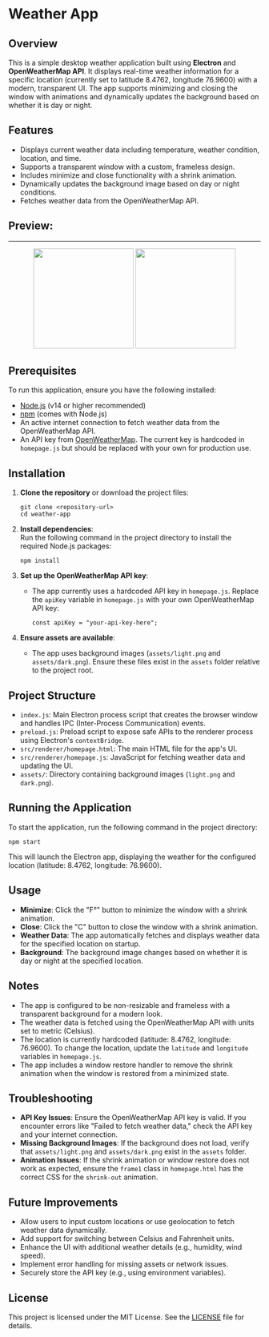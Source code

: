 Weather App
===========

Overview
--------

This is a simple desktop weather application built using **Electron** and **OpenWeatherMap API**. It displays real-time weather information for a specific location (currently set to latitude 8.4762, longitude 76.9600) with a modern, transparent UI. The app supports minimizing and closing the window with animations and dynamically updates the background based on whether it is day or night.

Features
--------

-   Displays current weather data including temperature, weather condition, location, and time.
-   Supports a transparent window with a custom, frameless design.
-   Includes minimize and close functionality with a shrink animation.
-   Dynamically updates the background image based on day or night conditions.
-   Fetches weather data from the OpenWeatherMap API.

## Preview:
--------
<div align="center">

  <img src="https://github.com/user-attachments/assets/7af09baf-88cc-4084-8a80-9903bffae8b4" width="200" />

<img src="https://github.com/user-attachments/assets/52137997-cea7-43c4-9acb-d08e20967abc" width="200" />

</div>


Prerequisites
-------------

To run this application, ensure you have the following installed:

-   [Node.js](https://nodejs.org/) (v14 or higher recommended)
-   [npm](https://www.npmjs.com/) (comes with Node.js)
-   An active internet connection to fetch weather data from the OpenWeatherMap API.
-   An API key from [OpenWeatherMap](https://openweathermap.org/api). The current key is hardcoded in `homepage.js` but should be replaced with your own for production use.

Installation
------------

1.  **Clone the repository** or download the project files:

    ```
    git clone <repository-url>
    cd weather-app

    ```

2.  **Install dependencies**:\
    Run the following command in the project directory to install the required Node.js packages:

    ```
    npm install

    ```

3.  **Set up the OpenWeatherMap API key**:

    -   The app currently uses a hardcoded API key in `homepage.js`. Replace the `apiKey` variable in `homepage.js` with your own OpenWeatherMap API key:

        ```
        const apiKey = "your-api-key-here";

        ```

4.  **Ensure assets are available**:

    -   The app uses background images (`assets/light.png` and `assets/dark.png`). Ensure these files exist in the `assets` folder relative to the project root.

Project Structure
-----------------

-   `index.js`: Main Electron process script that creates the browser window and handles IPC (Inter-Process Communication) events.
-   `preload.js`: Preload script to expose safe APIs to the renderer process using Electron's `contextBridge`.
-   `src/renderer/homepage.html`: The main HTML file for the app's UI.
-   `src/renderer/homepage.js`: JavaScript for fetching weather data and updating the UI.
-   `assets/`: Directory containing background images (`light.png` and `dark.png`).

Running the Application
-----------------------

To start the application, run the following command in the project directory:

```
npm start

```

This will launch the Electron app, displaying the weather for the configured location (latitude: 8.4762, longitude: 76.9600).

Usage
-----

-   **Minimize**: Click the "F°" button to minimize the window with a shrink animation.
-   **Close**: Click the "C" button to close the window with a shrink animation.
-   **Weather Data**: The app automatically fetches and displays weather data for the specified location on startup.
-   **Background**: The background image changes based on whether it is day or night at the specified location.

Notes
-----

-   The app is configured to be non-resizable and frameless with a transparent background for a modern look.
-   The weather data is fetched using the OpenWeatherMap API with units set to metric (Celsius).
-   The location is currently hardcoded (latitude: 8.4762, longitude: 76.9600). To change the location, update the `latitude` and `longitude` variables in `homepage.js`.
-   The app includes a window restore handler to remove the shrink animation when the window is restored from a minimized state.

Troubleshooting
---------------

-   **API Key Issues**: Ensure the OpenWeatherMap API key is valid. If you encounter errors like "Failed to fetch weather data," check the API key and your internet connection.
-   **Missing Background Images**: If the background does not load, verify that `assets/light.png` and `assets/dark.png` exist in the `assets` folder.
-   **Animation Issues**: If the shrink animation or window restore does not work as expected, ensure the `frame1` class in `homepage.html` has the correct CSS for the `shrink-out` animation.

Future Improvements
-------------------

-   Allow users to input custom locations or use geolocation to fetch weather data dynamically.
-   Add support for switching between Celsius and Fahrenheit units.
-   Enhance the UI with additional weather details (e.g., humidity, wind speed).
-   Implement error handling for missing assets or network issues.
-   Securely store the API key (e.g., using environment variables).

License
-------

This project is licensed under the MIT License. See the [LICENSE](https://grok.com/chat/LICENSE) file for details.
